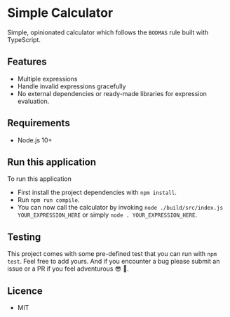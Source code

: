 # Simple Calculator

Simple, opinionated calculator which follows the `BODMAS` rule built with TypeScript.

## Features
- Multiple expressions
- Handle invalid expressions gracefully
- No external dependencies or ready-made libraries for expression evaluation.

## Requirements
- Node.js 10+

## Run this application
To run this application

- First install the project dependencies with `npm install`.
- Run `npm run compile`.
- You can now call the calculator by invoking `node ./build/src/index.js YOUR_EXPRESSION_HERE` or simply `node . YOUR_EXPRESSION_HERE`.

## Testing
This project comes with some pre-defined test that you can run with `npm test`. Feel free to add yours. And if you encounter a bug please submit an issue or a PR if you feel adventurous 😎 💪.

## Licence
- MIT